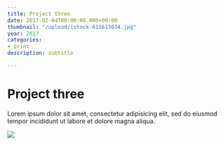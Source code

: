 ```yaml
---
title: Project three
date: 2017-02-04T00:00:00.000+00:00
thumbnail: "/upload/istock-615613034.jpg"
year: 2017
categories:
- print
description: subtitle

---
```

# Project three

Lorem ipsum dolor sit amet, consectetur adipisicing elit, sed do eiusmod tempor incididunt ut labore et dolore magna aliqua.

![](/upload/photo-1504198322253-cfa87a0ff25f.jpeg)